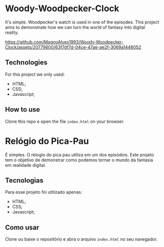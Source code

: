 ﻿# Woody-Woodpecker-Clock

It's simple. Woodpecker's watch is used in one of the episodes.
This project aims to demonstrate how we can turn the world of fantasy into digital reality.


https://github.com/MagnoAlves1993/Woody-Woodpecker-Clock/assets/20779600/63f7df7d-04ce-47ae-ae2f-3069a1448052

## Technologies

For this project we only used:
- HTML;
- CSS;
- Javascript;

## How to use

Clone this repo e open the file  `index.html` on your browser.

# Relógio do Pica-Pau

É simples. O relogio do pica pau utiliza em um dos episódios.
Este projeto tem o objetivo de demonstrar como podemos tornar o mundo da fantasia em realidade digital.

## Tecnologias

Para esse projeto foi utilizado apenas:
- HTML;
- CSS;
- Javascript;

## Como usar 

Clone ou baixe o repositório e abra o arquivo `index.html` no seu navegador.
